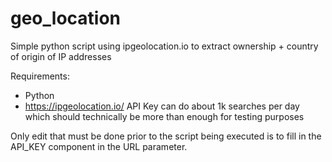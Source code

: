 # geo_location
Simple python script using ipgeolocation.io to extract ownership + country of origin of IP addresses

Requirements:
+ Python
+ https://ipgeolocation.io/ API Key can do about 1k searches per day which should technically be more than enough for testing purposes

Only edit that must be done prior to the script being executed is to fill in the API_KEY component in the URL parameter.
